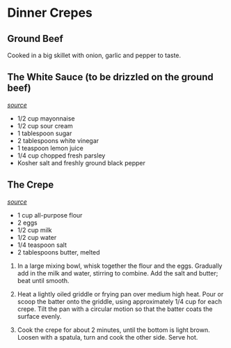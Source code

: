 # Dinner Crepes

## Ground Beef
Cooked in a big skillet with onion, garlic and pepper to taste.

## The White Sauce (to be drizzled on the ground beef)
_[source](http://www.seriouseats.com/recipes/2011/12/serious-eats-halal-cart-style-chicken-and-rice-white-sauce-recipe.html)_

* 1/2 cup mayonnaise
* 1/2 cup sour cream
* 1 tablespoon sugar
* 2 tablespoons white vinegar
* 1 teaspoon lemon juice
* 1/4 cup chopped fresh parsley
* Kosher salt and freshly ground black pepper

## The Crepe
_[source](http://allrecipes.com/recipe/basic-crepes/)_


* 1 cup all-purpose flour
* 2 eggs
* 1/2 cup milk
* 1/2 cup water
* 1/4 teaspoon salt
* 2 tablespoons butter, melted


1. In a large mixing bowl, whisk together the flour and the eggs. Gradually add in the milk and water, stirring to combine. Add the salt and butter; beat until smooth.

2. Heat a lightly oiled griddle or frying pan over medium high heat. Pour or scoop the batter onto the griddle, using approximately 1/4 cup for each crepe. Tilt the pan with a circular motion so that the batter coats the surface evenly.

3. Cook the crepe for about 2 minutes, until the bottom is light brown. Loosen with a spatula, turn and cook the other side. Serve hot.
